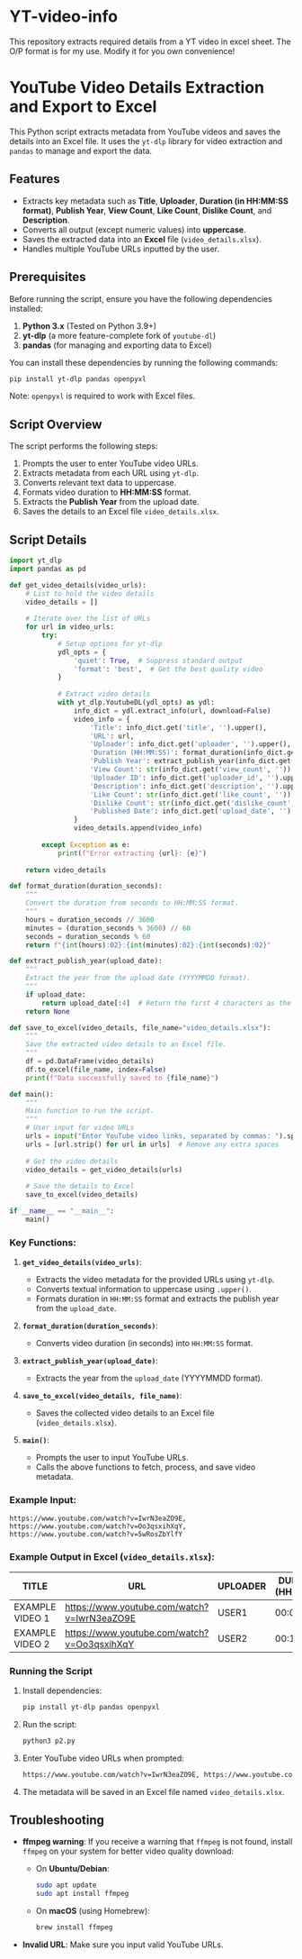 # YT-video-info
This repository extracts required details from a YT video in excel sheet. The O/P format is for my use. Modify it for you own convenience!

# YouTube Video Details Extraction and Export to Excel

This Python script extracts metadata from YouTube videos and saves the details into an Excel file. It uses the `yt-dlp` library for video extraction and `pandas` to manage and export the data.

## Features
- Extracts key metadata such as **Title**, **Uploader**, **Duration (in HH:MM:SS format)**, **Publish Year**, **View Count**, **Like Count**, **Dislike Count**, and **Description**.
- Converts all output (except numeric values) into **uppercase**.
- Saves the extracted data into an **Excel** file (`video_details.xlsx`).
- Handles multiple YouTube URLs inputted by the user.

## Prerequisites

Before running the script, ensure you have the following dependencies installed:

1. **Python 3.x** (Tested on Python 3.9+)
2. **yt-dlp** (a more feature-complete fork of `youtube-dl`)
3. **pandas** (for managing and exporting data to Excel)

You can install these dependencies by running the following commands:

```bash
pip install yt-dlp pandas openpyxl
```

Note: `openpyxl` is required to work with Excel files.

## Script Overview

The script performs the following steps:

1. Prompts the user to enter YouTube video URLs.
2. Extracts metadata from each URL using `yt-dlp`.
3. Converts relevant text data to uppercase.
4. Formats video duration to **HH:MM:SS** format.
5. Extracts the **Publish Year** from the upload date.
6. Saves the details to an Excel file `video_details.xlsx`.

## Script Details

```python
import yt_dlp
import pandas as pd

def get_video_details(video_urls):
    # List to hold the video details
    video_details = []
    
    # Iterate over the list of URLs
    for url in video_urls:
        try:
            # Setup options for yt-dlp
            ydl_opts = {
                'quiet': True,  # Suppress standard output
                'format': 'best',  # Get the best quality video
            }
            
            # Extract video details
            with yt_dlp.YoutubeDL(ydl_opts) as ydl:
                info_dict = ydl.extract_info(url, download=False)
                video_info = {
                    'Title': info_dict.get('title', '').upper(),
                    'URL': url,
                    'Uploader': info_dict.get('uploader', '').upper(),
                    'Duration (HH:MM:SS)': format_duration(info_dict.get('duration', 0)),
                    'Publish Year': extract_publish_year(info_dict.get('upload_date')).upper(),
                    'View Count': str(info_dict.get('view_count', '')).upper(),
                    'Uploader ID': info_dict.get('uploader_id', '').upper(),
                    'Description': info_dict.get('description', '').upper(),
                    'Like Count': str(info_dict.get('like_count', '')).upper(),
                    'Dislike Count': str(info_dict.get('dislike_count', '')).upper(),
                    'Published Date': info_dict.get('upload_date', '').upper()
                }
                video_details.append(video_info)
        
        except Exception as e:
            print(f"Error extracting {url}: {e}")
    
    return video_details

def format_duration(duration_seconds):
    """
    Convert the duration from seconds to HH:MM:SS format.
    """
    hours = duration_seconds // 3600
    minutes = (duration_seconds % 3600) // 60
    seconds = duration_seconds % 60
    return f"{int(hours):02}:{int(minutes):02}:{int(seconds):02}"

def extract_publish_year(upload_date):
    """
    Extract the year from the upload date (YYYYMMDD format).
    """
    if upload_date:
        return upload_date[:4]  # Return the first 4 characters as the year
    return None

def save_to_excel(video_details, file_name="video_details.xlsx"):
    """
    Save the extracted video details to an Excel file.
    """
    df = pd.DataFrame(video_details)
    df.to_excel(file_name, index=False)
    print(f"Data successfully saved to {file_name}")

def main():
    """
    Main function to run the script.
    """
    # User input for video URLs
    urls = input("Enter YouTube video links, separated by commas: ").split(',')
    urls = [url.strip() for url in urls]  # Remove any extra spaces
    
    # Get the video details
    video_details = get_video_details(urls)
    
    # Save the details to Excel
    save_to_excel(video_details)

if __name__ == "__main__":
    main()
```

### Key Functions:
1. **`get_video_details(video_urls)`**: 
   - Extracts the video metadata for the provided URLs using `yt-dlp`.
   - Converts textual information to uppercase using `.upper()`.
   - Formats duration in `HH:MM:SS` format and extracts the publish year from the `upload_date`.

2. **`format_duration(duration_seconds)`**:
   - Converts video duration (in seconds) into `HH:MM:SS` format.

3. **`extract_publish_year(upload_date)`**:
   - Extracts the year from the `upload_date` (YYYYMMDD format).

4. **`save_to_excel(video_details, file_name)`**:
   - Saves the collected video details to an Excel file (`video_details.xlsx`).

5. **`main()`**:
   - Prompts the user to input YouTube URLs.
   - Calls the above functions to fetch, process, and save video metadata.

### Example Input:
```
https://www.youtube.com/watch?v=IwrN3eaZO9E, https://www.youtube.com/watch?v=Oo3qsxihXqY, https://www.youtube.com/watch?v=5wRosZbYlfY
```

### Example Output in Excel (`video_details.xlsx`):
| TITLE              | URL                                    | UPLOADER | DURATION (HH:MM:SS) | PUBLISH YEAR | VIEW COUNT | UPLOADER ID | DESCRIPTION | LIKE COUNT | DISLIKE COUNT | PUBLISHED DATE |
|--------------------|----------------------------------------|----------|---------------------|--------------|------------|-------------|-------------|------------|---------------|----------------|
| EXAMPLE VIDEO 1    | https://www.youtube.com/watch?v=IwrN3eaZO9E | USER1    | 00:05:12            | 2023         | 15000      | USER_ID1    | DESCRIPTION TEXT | 500        | 5             | 20231101       |
| EXAMPLE VIDEO 2    | https://www.youtube.com/watch?v=Oo3qsxihXqY | USER2    | 00:10:45            | 2022         | 12000      | USER_ID2    | DESCRIPTION TEXT | 300        | 3             | 20221112       |

### Running the Script

1. Install dependencies:
   ```bash
   pip install yt-dlp pandas openpyxl
   ```

2. Run the script:
   ```bash
   python3 p2.py
   ```

3. Enter YouTube video URLs when prompted:
   ```bash
   https://www.youtube.com/watch?v=IwrN3eaZO9E, https://www.youtube.com/watch?v=Oo3qsxihXqY, https://www.youtube.com/watch?v=5wRosZbYlfY
   ```

4. The metadata will be saved in an Excel file named `video_details.xlsx`.

## Troubleshooting

- **ffmpeg warning**: If you receive a warning that `ffmpeg` is not found, install `ffmpeg` on your system for better video quality download:
  
  - On **Ubuntu/Debian**:
    ```bash
    sudo apt update
    sudo apt install ffmpeg
    ```

  - On **macOS** (using Homebrew):
    ```bash
    brew install ffmpeg
    ```

- **Invalid URL**: Make sure you input valid YouTube URLs.
